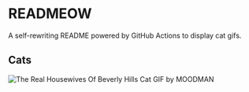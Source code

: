 # READMEOW

A self-rewriting README powered by GitHub Actions to display cat gifs.

## Cats

![The Real Housewives Of Beverly Hills Cat GIF by MOODMAN](https://media0.giphy.com/media/v1.Y2lkPTlhY2QwMmRhb3E1c3c5bXNqem03YnhwdjdmMzk4Mm9mNm9memFyNDV6cWZwMDYydiZlcD12MV9naWZzX3NlYXJjaCZjdD1n/JRE3AvLsSRXg360F6l/200.gif)
